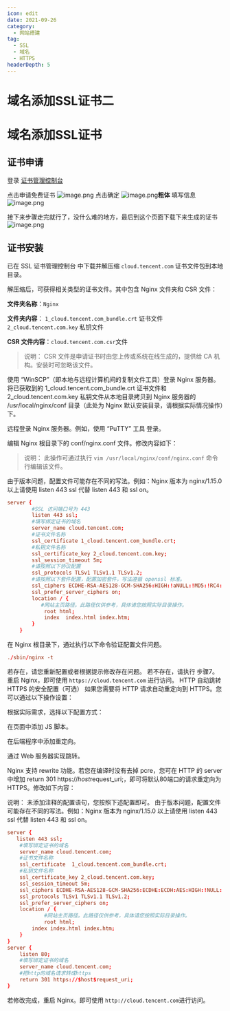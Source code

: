 ```yaml
---
icon: edit
date: 2021-09-26
category:
  - 网站搭建
tag:
  - SSL
  - 域名
  - HTTPS
headerDepth: 5
---
```



# 域名添加SSL证书二
 # 域名添加SSL证书

## 证书申请
登录 [证书管理控制台](https://console.cloud.tencent.com/ssl)

点击申请免费证书
![image.png](https://local.wuanwanghao.top:30549/upload/2021/09/image-44a5ae01703240c5bb8a71cae2803855.png)
点击确定
![image.png](https://local.wuanwanghao.top:30549/upload/2021/09/image-1fc6d3a51b9e44dfb728b002a41da8b5.png)**粗体**
填写信息
![image.png](https://local.wuanwanghao.top:30549/upload/2021/09/image-e81640982af647d8825d6623781efb59.png)

接下来步骤走完就行了，没什么难的地方，最后到这个页面下载下来生成的证书
![image.png](https://local.wuanwanghao.top:30549/upload/2021/09/image-403a0e5f29ee49bda821144b0be40b9f.png)


## 证书安装
已在 SSL 证书管理控制台 中下载并解压缩 ```cloud.tencent.com``` 证书文件包到本地目录。

解压缩后，可获得相关类型的证书文件。其中包含 Nginx 文件夹和 CSR 文件：

**文件夹名称**：```Nginx```

**文件夹内容**：
```1_cloud.tencent.com_bundle.crt``` 证书文件
```2_cloud.tencent.com.key``` 私钥文件

**CSR 文件内容**：``` cloud.tencent.com.csr ```文件

> 说明：
CSR 文件是申请证书时由您上传或系统在线生成的，提供给 CA 机构。安装时可忽略该文件。

使用 “WinSCP”（即本地与远程计算机间的复制文件工具）登录 Nginx 服务器。
将已获取到的 1_cloud.tencent.com_bundle.crt 证书文件和 2_cloud.tencent.com.key 私钥文件从本地目录拷贝到 Nginx 服务器的 /usr/local/nginx/conf 目录（此处为 Nginx 默认安装目录，请根据实际情况操作）下。

远程登录 Nginx 服务器。例如，使用 “PuTTY” 工具 登录。

编辑 Nginx 根目录下的 conf/nginx.conf 文件。修改内容如下：
>说明：
此操作可通过执行 ```vim /usr/local/nginx/conf/nginx.conf``` 命令行编辑该文件。

由于版本问题，配置文件可能存在不同的写法。例如：Nginx 版本为 
nginx/1.15.0 以上请使用 listen 443 ssl 代替 listen 443 和 ssl on。

``` conf
server {
        #SSL 访问端口号为 443
        listen 443 ssl; 
        #填写绑定证书的域名
        server_name cloud.tencent.com; 
        #证书文件名称
        ssl_certificate 1_cloud.tencent.com_bundle.crt; 
        #私钥文件名称
        ssl_certificate_key 2_cloud.tencent.com.key; 
        ssl_session_timeout 5m;
        #请按照以下协议配置
        ssl_protocols TLSv1 TLSv1.1 TLSv1.2; 
        #请按照以下套件配置，配置加密套件，写法遵循 openssl 标准。
        ssl_ciphers ECDHE-RSA-AES128-GCM-SHA256:HIGH:!aNULL:!MD5:!RC4:!DHE; 
        ssl_prefer_server_ciphers on;
        location / {
           #网站主页路径。此路径仅供参考，具体请您按照实际目录操作。
            root html; 
            index  index.html index.htm;
        }
    }
```
在 Nginx 根目录下，通过执行以下命令验证配置文件问题。
``` conf
./sbin/nginx -t
```
若存在，请您重新配置或者根据提示修改存在问题。
若不存在，请执行 步骤7。
重启 Nginx，即可使用 ```https://cloud.tencent.com``` 进行访问。
HTTP 自动跳转 HTTPS 的安全配置（可选）
如果您需要将 HTTP 请求自动重定向到 HTTPS。您可以通过以下操作设置：

根据实际需求，选择以下配置方式：

在页面中添加 JS 脚本。

在后端程序中添加重定向。

通过 Web 服务器实现跳转。

Nginx 支持 rewrite 功能。若您在编译时没有去掉 pcre，您可在 HTTP 的 server 中增加 return 301 https://$host$request_uri;，即可将默认80端口的请求重定向为 HTTPS。修改如下内容：

说明：
未添加注释的配置语句，您按照下述配置即可。
由于版本问题，配置文件可能存在不同的写法。例如：Nginx 版本为 nginx/1.15.0 以上请使用 listen 443 ssl 代替 listen 443 和 ssl on。

``` conf
server {
   listen 443 ssl;
    #填写绑定证书的域名
    server_name cloud.tencent.com; 
    #证书文件名称
    ssl_certificate  1_cloud.tencent.com_bundle.crt; 
    #私钥文件名称
    ssl_certificate_key 2_cloud.tencent.com.key; 
    ssl_session_timeout 5m;
    ssl_ciphers ECDHE-RSA-AES128-GCM-SHA256:ECDHE:ECDH:AES:HIGH:!NULL:!aNULL:!MD5:!ADH:!RC4;
    ssl_protocols TLSv1 TLSv1.1 TLSv1.2;
    ssl_prefer_server_ciphers on;
    location / {
            #网站主页路径。此路径仅供参考，具体请您按照实际目录操作。  
            root html;
        index index.html index.htm;
    }
}
server {
    listen 80;
    #填写绑定证书的域名
    server_name cloud.tencent.com; 
    #把http的域名请求转成https
    return 301 https://$host$request_uri; 
}
```
若修改完成，重启 Nginx。即可使用 ```http://cloud.tencent.com```进行访问。
